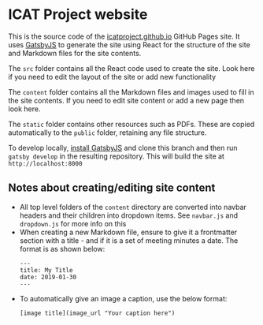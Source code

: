 # ICAT Project website

This is the source code of the [icatproject.github.io](https://icatproject.github.io) GitHub Pages site. It uses [GatsbyJS](https://www.gatsbyjs.org/) to generate the site using React for the structure of the site and Markdown files for the site contents.

The `src` folder contains all the React code used to create the site. Look here if you need to edit the layout of the site or add new functionality

The `content` folder contains all the Markdown files and images used to fill in the site contents. If you need to edit site content or add a new page then look here.

The `static` folder contains other resources such as PDFs. These are copied automatically to the `public` folder, retaining any file structure.

To develop locally, [install GatsbyJS](https://www.gatsbyjs.org/tutorial/part-zero/) and clone this branch and then run `gatsby develop` in the resulting repository. This will build the site at `http://localhost:8000`

## Notes about creating/editing site content

- All top level folders of the `content` directory are converted into navbar headers and their children into dropdown items. See `navbar.js` and `dropdown.js` for more info on this
- When creating a new Markdown file, ensure to give it a frontmatter section with a title - and if it is a set of meeting minutes a date. The format is as shown below:
  ```
  ---
  title: My Title
  date: 2019-01-30
  ---
  ```
- To automatically give an image a caption, use the below format:
  ```
  [image title](image_url "Your caption here")
  ```
